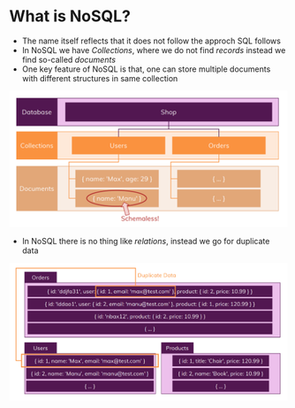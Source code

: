 # What is NoSQL?
- The name itself reflects that it does not follow the approch SQL follows
- In NoSQL we have *Collections*, where we do not find *records* instead we find so-called *documents*
- One key feature of NoSQL is that, one can store multiple documents with different structures in same collection

![NoSQL](../screen_shots/nosql_01.png)

- In NoSQL there is no thing like *relations*, instead we go for duplicate data

![Data in NoSQL](../screen_shots/nosql_2.png)